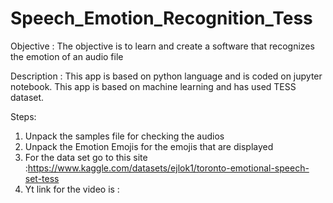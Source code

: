 # Speech_Emotion_Recognition_Tess
Objective :
The objective is to learn and create a software that recognizes the emotion of an audio file

Description :
This app is based on python language and is coded on jupyter notebook. This app is based on machine learning and has used TESS dataset.

Steps:
1) Unpack the samples file for checking the audios
2) Unpack the Emotion Emojis for the emojis that are displayed
3) For the data set go to this site :https://www.kaggle.com/datasets/ejlok1/toronto-emotional-speech-set-tess
4) Yt link for the video is :
